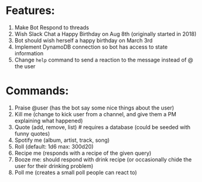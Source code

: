 # Features:
1. Make Bot Respond to threads
2. Wish Slack Chat a Happy Birthday on Aug 8th (originally started in 2018)
3. Bot should wish herself a happy birthday on March 3rd
4. Implement DynamoDB connection so bot has access to state information
5. Change `help` command to send a reaction to the message instead of @ the user

# Commands:
1. Praise @user (has the bot say some nice things about the user)
2. Kill me (change to kick user from a channel, and give them a PM explaining what happened)
3. Quote (add, remove, list) # requires a database (could be seeded with funny quotes)
4. Spotify me (album, artist, track, song)
5. Roll (default: 1d6 max: 300d20)
6. Recipe me (responds with a recipe of the given query)
7. Booze me: should respond with drink recipe (or occasionally chide the user for their drinking problem)
8. Poll me (creates a small poll people can react to)
